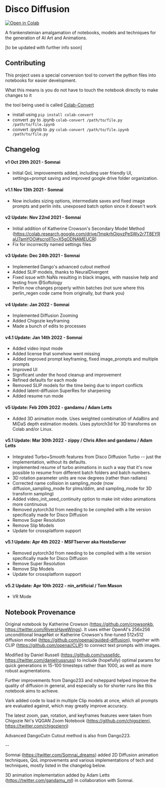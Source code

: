 # Disco Diffusion

<a href="https://colab.research.google.com/github/alembics/disco-diffusion/blob/main/Disco_Diffusion.ipynb" target="_parent"><img src="https://colab.research.google.com/assets/colab-badge.svg" alt="Open in Colab"/></a>

A frankensteinian amalgamation of notebooks, models and techniques for the generation of AI Art and Animations.

[to be updated with further info soon]

## Contributing
This project uses a special conversion tool to convert the python files into notebooks for easier development.

What this means is you do not have to touch the notebook directly to make changes to it

the tool being used is called [Colab-Convert](https://github.com/MSFTserver/colab-convert)

- install using `pip install colab-convert`
- convert .py to .ipynb `colab-convert /path/to/file.py /path/to/file.ipynb`
- convert .ipynb to .py `colab-convert /path/to/file.ipynb /path/to/file.py`


## Changelog
#### v1 Oct 29th 2021 - Somnai  
* Initial QoL improvements added, including user friendly UI, settings+prompt saving and improved google drive folder organization.

#### v1.1 Nov 13th 2021 - Somnai
* Now includes sizing options, intermediate saves and fixed image prompts and perlin inits. unexposed batch option since it doesn't work

#### v2 Update: Nov 22nd 2021 - Somnai
* Initial addition of Katherine Crowson's Secondary Model Method (https://colab.research.google.com/drive/1mpkrhOjoyzPeSWy2r7T8EYRaU7amYOOi#scrollTo=X5gODNAMEUCR)
* Fix for incorrectly named settings files

#### v3 Update: Dec 24th 2021 - Somnai
* Implemented Dango's advanced cutout method
* Added SLIP models, thanks to NeuralDivergent
* Fixed issue with NaNs resulting in black images, with massive help and testing from @Softology
* Perlin now changes properly within batches (not sure where this perlin_regen code came from originally, but thank you)

#### v4 Update: Jan 2022 - Somnai
* Implemented Diffusion Zooming
* Added Chigozie keyframing
* Made a bunch of edits to processes

#### v4.1 Update: Jan 14th 2022 - Somnai
* Added video input mode
* Added license that somehow went missing
* Added improved prompt keyframing, fixed image_prompts and multiple prompts
* Improved UI
* Significant under the hood cleanup and improvement
* Refined defaults for each mode
* Removed SLIP models for the time being due to import conflicts
* Added latent-diffusion SuperRes for sharpening
* Added resume run mode

#### v5 Update: Feb 20th 2022 - gandamu / Adam Letts
* Added 3D animation mode. Uses weighted combination of AdaBins and MiDaS depth estimation models. Uses pytorch3d for 3D transforms on Colab and/or Linux.

#### v5.1 Update: Mar 30th 2022 - zippy / Chris Allen and gandamu / Adam Letts

* Integrated Turbo+Smooth features from Disco Diffusion Turbo -- just the implementation, without its defaults.
* Implemented resume of turbo animations in such a way that it's now possible to resume from different batch folders and batch numbers.
* 3D rotation parameter units are now degrees (rather than radians)
* Corrected name collision in sampling_mode (now diffusion_sampling_mode for plms/ddim, and sampling_mode for 3D transform sampling)
* Added video_init_seed_continuity option to make init video animations more continuous
* Removed pytorch3d from needing to be compiled with a lite version specifically made for Disco Diffusion
* Remove Super Resolution
* Remove Slip Models
* Update for crossplatform support

#### v5.1 Update: Apr 4th 2022 - MSFTserver aka HostsServer

* Removed pytorch3d from needing to be compiled with a lite version specifically made for Disco Diffusion
* Remove Super Resolution
* Remove Slip Models
* Update for crossplatform support

#### v5.2 Update: Apr 10th 2022 - nin_artificial / Tom Mason

* VR Mode

## Notebook Provenance 

Original notebook by Katherine Crowson (https://github.com/crowsonkb, https://twitter.com/RiversHaveWings). It uses either OpenAI's 256x256 unconditional ImageNet or Katherine Crowson's fine-tuned 512x512 diffusion model (https://github.com/openai/guided-diffusion), together with CLIP (https://github.com/openai/CLIP) to connect text prompts with images.

Modified by Daniel Russell (https://github.com/russelldc, https://twitter.com/danielrussruss) to include (hopefully) optimal params for quick generations in 15-100 timesteps rather than 1000, as well as more robust augmentations.

Further improvements from Dango233 and nsheppard helped improve the quality of diffusion in general, and especially so for shorter runs like this notebook aims to achieve.

Vark added code to load in multiple Clip models at once, which all prompts are evaluated against, which may greatly improve accuracy.

The latest zoom, pan, rotation, and keyframes features were taken from Chigozie Nri's VQGAN Zoom Notebook (https://github.com/chigozienri, https://twitter.com/chigozienri)

Advanced DangoCutn Cutout method is also from Dango223.

--

Somnai (https://twitter.com/Somnai_dreams) added 2D Diffusion animation techniques, QoL improvements and various implementations of tech and techniques, mostly listed in the changelog below.

3D animation implementation added by Adam Letts (https://twitter.com/gandamu_ml) in collaboration with Somnai.

